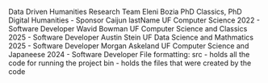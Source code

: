 Data Driven Humanities Research Team
	Eleni Bozia PhD Classics, PhD Digital Humanities - Sponsor 
	Caijun lastName UF Computer Science 2022 - Software Developer
	Wavid Bowman UF Computer Science and Classics 2025 - Software Developer
	Austin Stein UF Data Science and Mathmatics 2025 - Software Developer
	Morgan Askeland UF Computer Science and Japaneese 2024 - Software Developer 
File formatting:
src - holds all the code for running the project
bin - holds the files that were created by the code 

